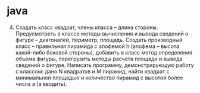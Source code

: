 # java
 
4. Создать класс квадрат, члены класса – длина стороны. Предусмотреть в классе методы вычисления и вывода сведений о фигуре – диагоналей, периметр, площадь. Создать производный класс – правильная пирамида с апофемой h (апофема – высота какой-либо боковой стороны), добавить в класс метод определения объема фигуры, перегрузить методы расчета площади и вывода сведений о фигуре. Написать программу, демонстрирующую работу с классом: дано N квадратов и M пирамид, найти квадрат с минимальной площадью и количество пирамид с высотой более числа a (a вводить).  
